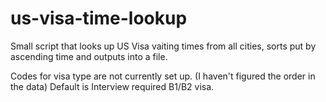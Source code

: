 # us-visa-time-lookup
Small script that looks up US Visa vaiting times from all cities, sorts put by ascending time and outputs into a file.

Codes for visa type are not currently set up. (I haven't figured the order in the data)
Default is Interview required B1/B2 visa.
